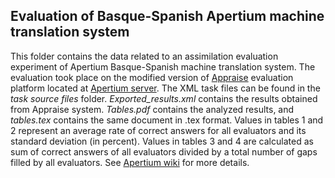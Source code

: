 Evaluation of Basque-Spanish Apertium machine translation system
------

This folder contains the data related to an assimilation evaluation experiment of Apertium Basque-Spanish machine translation system. The evaluation took place on the modified version of [Appraise][1] evaluation platform located at [Apertium server][2]. The XML task files can be found in the *task source files* folder. *Exported_results.xml* contains the results obtained from Appraise system. *Tables.pdf* contains the analyzed results, and *tables.tex* contains the same document in .tex format. Values in tables 1 and 2 represent an average rate of correct answers for all evaluators and its standard deviation (in percent). Values in tables 3 and 4 are calculated as sum of correct answers of all evaluators divided by a total number of gaps filled by all evaluators.
See [Apertium wiki][3] for more details.

[1]: https://github.com/cfedermann/Appraise/
[2]: http://eval.apertium.vm.bytemark.co.uk/appraise/
[3]: http://wiki.apertium.org/wiki/Assimilation_Evaluation_Toolkit